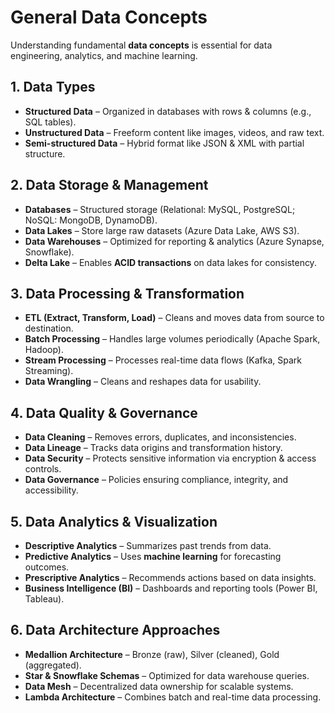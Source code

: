 # General Data Concepts  

Understanding fundamental **data concepts** is essential for data engineering, analytics, and machine learning.  

## 1. Data Types  
- **Structured Data** – Organized in databases with rows & columns (e.g., SQL tables).  
- **Unstructured Data** – Freeform content like images, videos, and raw text.  
- **Semi-structured Data** – Hybrid format like JSON & XML with partial structure.  

## 2. Data Storage & Management  
- **Databases** – Structured storage (Relational: MySQL, PostgreSQL; NoSQL: MongoDB, DynamoDB).  
- **Data Lakes** – Store large raw datasets (Azure Data Lake, AWS S3).  
- **Data Warehouses** – Optimized for reporting & analytics (Azure Synapse, Snowflake).  
- **Delta Lake** – Enables **ACID transactions** on data lakes for consistency.  

## 3. Data Processing & Transformation  
- **ETL (Extract, Transform, Load)** – Cleans and moves data from source to destination.  
- **Batch Processing** – Handles large volumes periodically (Apache Spark, Hadoop).  
- **Stream Processing** – Processes real-time data flows (Kafka, Spark Streaming).  
- **Data Wrangling** – Cleans and reshapes data for usability.  

## 4. Data Quality & Governance  
- **Data Cleaning** – Removes errors, duplicates, and inconsistencies.  
- **Data Lineage** – Tracks data origins and transformation history.  
- **Data Security** – Protects sensitive information via encryption & access controls.  
- **Data Governance** – Policies ensuring compliance, integrity, and accessibility.  

## 5. Data Analytics & Visualization  
- **Descriptive Analytics** – Summarizes past trends from data.  
- **Predictive Analytics** – Uses **machine learning** for forecasting outcomes.  
- **Prescriptive Analytics** – Recommends actions based on data insights.  
- **Business Intelligence (BI)** – Dashboards and reporting tools (Power BI, Tableau).  

## 6. Data Architecture Approaches  
- **Medallion Architecture** – Bronze (raw), Silver (cleaned), Gold (aggregated).  
- **Star & Snowflake Schemas** – Optimized for data warehouse queries.  
- **Data Mesh** – Decentralized data ownership for scalable systems.  
- **Lambda Architecture** – Combines batch and real-time data processing.  
